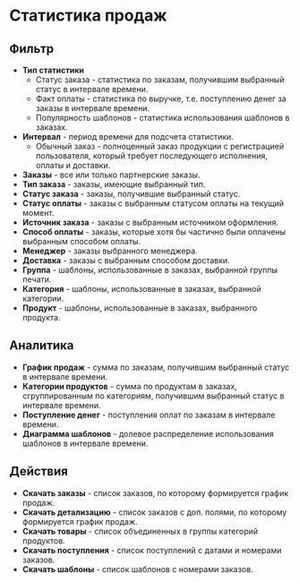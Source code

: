 # Статистика продаж

## Фильтр
* **Тип статистики**
    + Статус заказа - статистика по заказам, получившим выбранный статус в интервале времени.
    + Факт оплаты - статистика по выручке, т.е. поступлению денег за заказы в интервале времени.
    + Популярность шаблонов - статистика использования шаблонов в заказах.
* **Интервал** - период времени для подсчета статистики.
    + Обычный заказ - полноценный заказ продукции с регистрацией пользователя, который требует последующего исполнения, оплаты и доставки.
* **Заказы** - все или только партнерские заказы.
* **Тип заказа** - заказы, имеющие выбранный тип.
* **Статус заказа** - заказы, получившие выбранный статус.
* **Статус оплаты** - заказы с выбранным статусом оплаты на текущий момент.
* **Источник заказа** - заказы с выбранным источником оформления.
* **Способ оплаты** - заказы, которые хотя бы частично были оплачены выбранным способом оплаты.
* **Менеджер** - заказы выбранного менеджера.
* **Доставка** - заказы с выбранным способом доставки.
* **Группа** - шаблоны, использованные в заказах, выбранной группы печати.
* **Категория** - шаблоны, использованные в заказах, выбранной категории.
* **Продукт** - шаблоны, использованные в заказах, выбранного продукта.

## Аналитика
* **График продаж** - сумма по заказам, получившим выбранный статус в интервале времени.
* **Категории продуктов** - сумма по продуктам в заказах, сгруппированным по категориям, получившим выбранный статус в интервале времени.
* **Поступление денег** - поступления оплат по заказам в интервале времени.
* **Диаграмма шаблонов** - долевое распределение использования шаблонов в интервале времени.

## Действия
* **Скачать заказы** - список заказов, по которому формируется график продаж.
* **Скачать детализацию** - список заказов с доп. полями, по которому формируется график продаж.
* **Скачать товары** - список объединенных в группы категорий продуктов.
* **Скачать поступления** - список поступлений с датами и номерами заказов.
* **Скачать шаблоны** - список шаблонов с номерами заказов.
